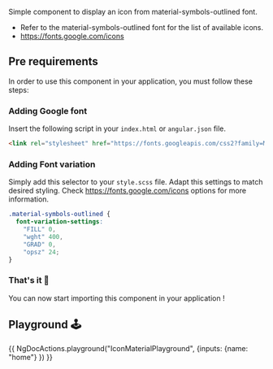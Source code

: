 Simple component to display an icon from material-symbols-outlined font.

* Refer to the material-symbols-outlined font for the list of available icons.
* <https://fonts.google.com/icons>

## Pre requirements

In order to use this component in your application, you must follow these steps:

### Adding Google font

Insert the following script in your `index.html` or `angular.json` file.

```html
<link rel="stylesheet" href="https://fonts.googleapis.com/css2?family=Material+Symbols+Outlined:opsz,wght,FILL,GRAD@20..48,100..700,0..1,-50..200" />
```

### Adding Font variation

Simply add this selector to your `style.scss` file. Adapt this settings to match desired styling. Check <https://fonts.google.com/icons> options for more information.

```css
.material-symbols-outlined {
  font-variation-settings:
    "FILL" 0,
    "wght" 400,
    "GRAD" 0,
    "opsz" 24;
}
```

### That's it 🎉

You can now start importing this component in your application !

## Playground 🕹️

{{ NgDocActions.playground("IconMaterialPlayground", {inputs: {name: "home"} }) }}

<div id="end"></div>
